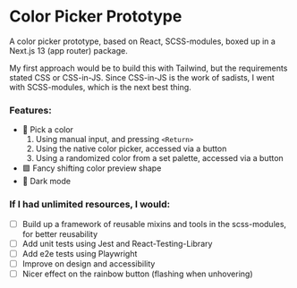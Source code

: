 # Color Picker Prototype

A color picker prototype, based on React, SCSS-modules, boxed up in a Next.js 13 (app router) package.

My first approach would be to build this with Tailwind, but the requirements stated CSS or CSS-in-JS. Since CSS-in-JS is the work of sadists, I went with SCSS-modules, which is the next best thing.

### Features:
- 💅 Pick a color 
  1. Using manual input, and pressing `<Return>`
  2. Using the native color picker, accessed via a button
  3. Using a randomized color from a set palette, accessed via a button
- 🟪 Fancy shifting color preview shape
- 🌚 Dark mode

### If I had unlimited resources, I would:
- [ ] Build up a framework of reusable mixins and tools in the scss-modules, for better reusability
- [ ] Add unit tests using Jest and React-Testing-Library
- [ ] Add e2e tests using Playwright
- [ ] Improve on design and accessibility
- [ ] Nicer effect on the rainbow button (flashing when unhovering)